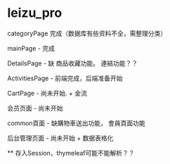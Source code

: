 # leizu_pro

categoryPage 完成（数据库有些资料不全，需整理分类）

mainPage - 完成

DetailsPage - 缺 商品收藏功能。  連結功能？？

ActivitiesPage - 前端完成，后端准备开始

CartPage  - 尚未开始. + 金流

会员页面 - 尚未开始

common頁面 - 缺購物車送出功能， 會員頁面功能

后台管理页面 - 尚未开始  + 数据表格化



** 存入Session，thymeleaf可能不能解析？？
